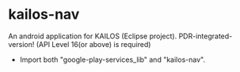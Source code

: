 kailos-nav
==========

An android application for KAILOS (Eclipse project).
PDR-integrated-version!
(API Level 16(or above) is required)

* Import both "google-play-services_lib" and "kailos-nav".
